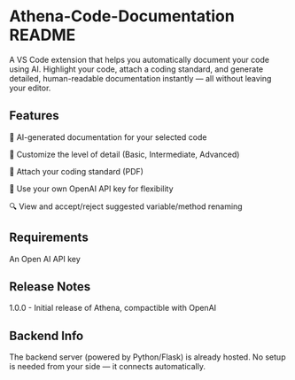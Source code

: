 # Athena-Code-Documentation README

A VS Code extension that helps you automatically document your code using AI. Highlight your code, attach a coding standard, and generate detailed, human-readable documentation instantly — all without leaving your editor.

## Features

🧠 AI-generated documentation for your selected code

📝 Customize the level of detail (Basic, Intermediate, Advanced)

📄 Attach your coding standard (PDF) 

🔐 Use your own OpenAI API key for flexibility

🔍 View and accept/reject suggested variable/method renaming

## Requirements

An Open AI API key

## Release Notes

1.0.0 - Initial release of Athena, compactible with OpenAI

## Backend Info

The backend server (powered by Python/Flask) is already hosted. No setup is needed from your side — it connects automatically.